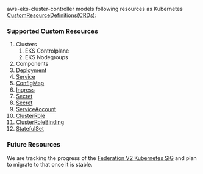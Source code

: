 aws-eks-cluster-controller models following resources as Kubernetes [CustomResourceDefinitions(CRDs)](https://kubernetes.io/docs/tasks/access-kubernetes-api/custom-resources/custom-resource-definitions/):

### Supported Custom Resources

1. Clusters
   1. EKS Controlplane
   1. EKS Nodegroups
1. Components
1. [Deployment](https://kubernetes.io/docs/reference/generated/kubernetes-api/v1.13/#deployment-v1-apps)
1. [Service](https://kubernetes.io/docs/reference/generated/kubernetes-api/v1.13/#service-v1-core)
1. [ConfigMap](https://kubernetes.io/docs/reference/generated/kubernetes-api/v1.13/#configmap-v1-core)
1. [Ingress](https://kubernetes.io/docs/reference/generated/kubernetes-api/v1.13/#ingress-v1beta1-extensions)
1. [Secret](https://kubernetes.io/docs/reference/generated/kubernetes-api/v1.13/#secret-v1-core)
1. [Secret](https://kubernetes.io/docs/reference/generated/kubernetes-api/v1.13/#secret-v1-core)
1. [ServiceAccount](https://kubernetes.io/docs/reference/generated/kubernetes-api/v1.13/#serviceaccount-v1-core)
1. [ClusterRole](https://kubernetes.io/docs/reference/generated/kubernetes-api/v1.13/#clusterrole-v1-rbac-authorization-k8s-io)
1. [ClusterRoleBinding](https://kubernetes.io/docs/reference/generated/kubernetes-api/v1.13/#clusterrolebinding-v1-rbac-authorization-k8s-io)
1. [StatefulSet](https://kubernetes.io/docs/reference/generated/kubernetes-api/v1.13/#statefulset-v1-apps)

### Future Resources

We are tracking the progress of the [Federation V2 Kubernetes SIG](https://github.com/kubernetes-sigs/federation-v2) and plan to migrate to that once it is stable.
